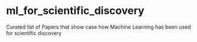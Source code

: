# ml_for_scientific_discovery
Curated list of Papers that show case how Machine Learning has been used for scientific discovery

